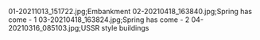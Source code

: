 01-20211013_151722.jpg;Embankment
02-20210418_163840.jpg;Spring has come - 1
03-20210418_163824.jpg;Spring has come - 2
04-20210316_085103.jpg;USSR style buildings